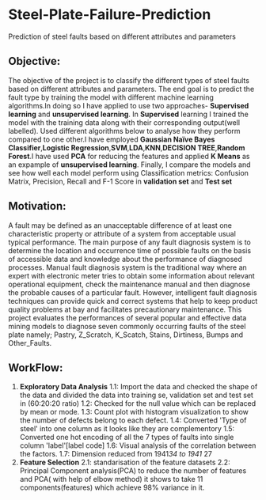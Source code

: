 # Steel-Plate-Failure-Prediction
Prediction of steel faults based on different attributes and parameters

## Objective:
The objective of the project is to classify the different types of steel faults based on different attributes and parameters. The end goal is to predict the fault type by training the model with different machine learning algorithms.In doing so I have applied to use two approaches- **Supervised learning** and **unsupervised learning**.
In **Supervised** learning I trained the model with the training data along with their corresponding output(well labelled).
Used different algorithms below to analyse how they perform compared to one other.I have employed **Gaussian Naïve Bayes Classifier**,**Logistic Regression**,**SVM**,**LDA**,**KNN**,**DECISION TREE**,**Random Forest**.I have used **PCA** for reducing the features and applied **K Means** as an expample of **unsupervised learning**.
Finally, I  compare the models and see how well each model perform using Classification metrics: Confusion Matrix, Precision, Recall and F-1 Score in **validation set** and **Test set**

## Motivation:
A fault may be defined as an unacceptable difference of at least one characteristic property or attribute of a system from acceptable usual typical performance. The main purpose of any fault diagnosis system is to determine the location and occurrence time of possible faults on the basis of accessible data and knowledge about the performance of diagnosed processes. Manual fault diagnosis system is the traditional way where an expert with electronic meter tries to obtain some information about relevant operational equipment, check the maintenance manual and then diagnose the probable causes of a particular fault. However, intelligent fault diagnosis techniques can provide quick and correct systems that help to keep product quality problems at bay and facilitates precautionary maintenance.
This project evaluates the performances of several popular and effective data mining models to diagnose seven commonly occurring faults of the steel plate namely; Pastry, Z_Scratch, K_Scatch, Stains, Dirtiness, Bumps and Other_Faults.

## WorkFlow:
1. **Exploratory Data Analysis**
    1.1: Import the data and checked the shape of the data and divided the data into training se, validation set and test set in (60:20:20 ratio)
    1.2: Checked for the null value which can be replaced by mean or mode.
    1.3: Count plot with histogram visualization to show the number of defects belong to each defect.
    1.4: Converted 'Type of steel' into one column as it looks like they are complementory
    1.5: Converted one hot encoding of all the 7 types of faults into single column 'label'[label code]
    1.6: Visual analysis of the correlation between the factors.
    1.7: Dimension reduced from 1941*34 to 1941* 27 
 2. **Feature Selection**
    2.1: standarisation of the feature datasets
    2.2: Principal Component analysis(PCA) to reduce the number of features and PCA( with help of elbow method) it shows to take 11 components(features) which achieve 98% variance in it.



